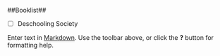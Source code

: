 ##Booklist##

- [ ] Deschooling Society

Enter text in [Markdown](http://daringfireball.net/projects/markdown/). Use the toolbar above, or click the **?** button for formatting help.
